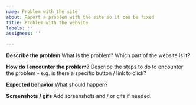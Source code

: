 ```yaml
---
name: Problem with the site
about: Report a problem with the site so it can be fixed
title: Problem with the website
labels: ''
assignees: ''

---
```


**Describe the problem**
What is the problem? Which part of the website is it?

**How do I encounter the problem?**
Describe the steps to do to encounter the problem - e.g. is there a specific button / link to click?

**Expected behavior**
What should happen?

**Screenshots / gifs**
Add screenshots and / or gifs if needed.
